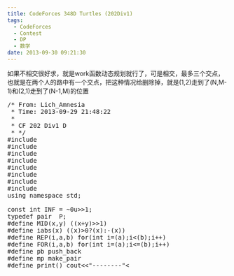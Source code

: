 ```yaml
---
title: CodeForces 348D Turtles (202Div1)
tags:
  - CodeForces
  - Contest
  - DP
  - 数学
date: 2013-09-30 09:21:30
---
```


如果不相交很好求，就是work函数动态规划就行了，可是相交，最多三个交点，也就是在两个人的路中有一个交点，把这种情况给删除掉，就是(1,2)走到了(N,M-1)和(2,1)走到了(N-1,M)的位置

<pre class="brush:cpp">
/* From: Lich_Amnesia
 * Time: 2013-09-29 21:48:22
 *
 * CF 202 Div1 D
 * */
#include <iostream>
#include <cstdio>
#include <algorithm>
#include <cstring>
#include <cmath>
#include <queue>
#include <set>
#include <vector>
using namespace std;

const int INF = ~0u>>1;
typedef pair <int,int> P;
#define MID(x,y) ((x+y)>>1)
#define iabs(x) ((x)>0?(x):-(x))
#define REP(i,a,b) for(int i=(a);i<(b);i++)
#define FOR(i,a,b) for(int i=(a);i<=(b);i++)
#define pb push_back
#define mp make_pair
#define print() cout<<"--------"<<endl
typedef long long ll;
int N,M;
ll mod = 1000000007;
char s[3100][3100];
ll f[2][3100][3100];
void work(int k,int x,int y){
	if (s[x][y] == '.') f[k][x][y] = 1;
	for (int i = x; i <= N; i++)
		for (int j = y; j <= M; j++)
			if (s[i][j] == &#39;.&#39; && (i!=x || j!=y)){
				f[k][i][j] = (f[k][i-1][j] + f[k][i][j-1]) % mod;
		}
}

int main(){
	scanf("%d%d", &N, &M);
	for (int i = 1; i <= N; i++)
		scanf("%s", s[i] + 1);
	work(0,1,2);work(1,2,1);
	ll ans = ( f[0][N-1][M]*f[1][N][M-1]%mod - 
		f[0][N][M-1]*f[1][N-1][M]%mod + mod ) % mod;

	//这样能够保证剪掉的都是不相交的
	cout << ans << endl;
	return 0;
}
</pre>

	 